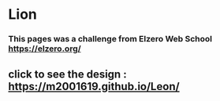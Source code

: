 # Lion
### This pages was a challenge from Elzero Web School https://elzero.org/
## click to see the design : https://m2001619.github.io/Leon/
